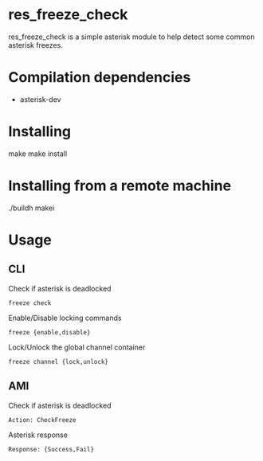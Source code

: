 res_freeze_check
================

res_freeze_check is a simple asterisk module to help detect some common asterisk
freezes.

Compilation dependencies
========================

* asterisk-dev


Installing
==========

make
make install


Installing from a remote machine
================================

./buildh makei


Usage
=====

CLI
---

Check if asterisk is deadlocked

```
freeze check
```


Enable/Disable locking commands

```
freeze {enable,disable}
```

Lock/Unlock the global channel container

```
freeze channel {lock,unlock}
```

AMI
---

Check if asterisk is deadlocked

```
Action: CheckFreeze
```

Asterisk response

```
Response: {Success,Fail}
```

